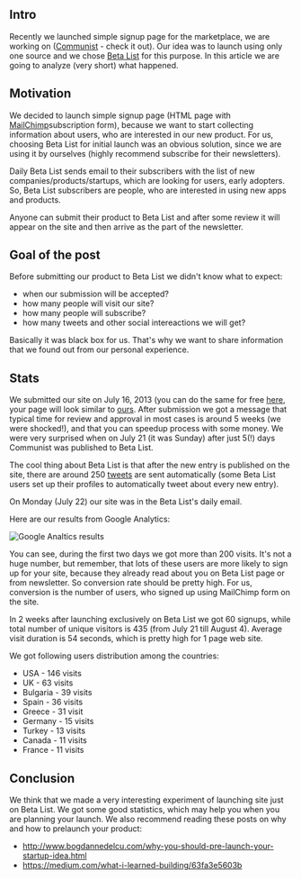 <!--
name: Product launch on Beta List
description: Analysis of product launch on Beta List
author: Anton Podviaznikov
author_email: anton@hashobject.com
author_url: http://hashobject.com/team/anton
author_github: podviaznikov
author_twitter: podviaznikov
author_avatar: /images/anton-avatar.png
location: Panama City, Panama
date_created: 2013-08-04
date_modified: 2013-08-05
date_published: 2013-07-22
headline:
in_language: en
keywords: web site, web app, launch on Beta List, betalist, launcg analysis, communi.st, MailChimp
discussion_url: https://github.com/hashobject/blog.hashobject.com/issues/6
canonical_url: http://blog.hashobject.com/product-launch-on-betalist
-->
## Intro

Recently we launched simple signup page for the marketplace, we are working on
([Communist](http://communi.st) - check it out). Our idea was to launch
using only one source and we chose [Beta List](http://betali.st) for this purpose.
In this article we are going to analyze (very short) what happened.

## Motivation

We decided to launch simple signup page (HTML page with [MailChimp](http://mailchimp.com/)subscription form), 
because we want to start collecting information about users, who are interested in
our new product. For us, choosing Beta List for initial launch was an obvious solution, since we are
using it by ourselves (highly recommend subscribe for their newsletters).

Daily Beta List sends email to their subscribers with the list of new companies/products/startups, which are 
looking for users, early adopters. So, Beta List subscribers are people, who are interested in using new apps 
and products.

Anyone can submit their product to Beta List and after some review it will appear on the site and then arrive 
as the part of the newsletter.

## Goal of the post

Before submitting our product to Beta List we didn't know what to expect:

  * when our submission will be accepted?
  * how many people will visit our site?
  * how many people will subscribe?
  * how many tweets and other social intereactions we will get?

Basically it was black box for us. That's why we want to share information that we found out from our personal 
experience.


## Stats

We submitted our site on July 16, 2013 (you can do the same for free 
[here](http://betali.st/submit), your page will look similar to [ours](http://betali.st/startups/communist).
After submission we got a message that typical time for review and approval in most cases is around 5 weeks 
(we were shocked!), and that you can speedup process with some money. We were very surprised when on July 21 
(it was Sunday) after just 5(!) days Communist was published to Beta List.

The cool thing about Beta List is that after the new entry is published on the site, there are around 250 
[tweets](https://twitter.com/search?q=%23communi.st) are sent automatically (some Beta List users set up 
their profiles to automatically tweet about every new entry).

On Monday (July 22) our site was in the Beta List's daily email.

Here are our results from Google Analytics:

![Google Analtics results](/images/product-launch-on-betalist-fig-1.png)

You can see, during the first two days we got more than 200 visits. It's not a huge number, but remember, 
that lots of these users are more likely to sign up for your site, because they already read about you on 
Beta List page or from newsletter. So conversion rate should be pretty high. For us, conversion is the number 
of users, who signed up using MailChimp form on the site.

In 2 weeks after launching exclusively on Beta List we got 60 signups, while total number of unique 
visitors is 435 (from July 21 till August 4). Average visit duration is 54 seconds, which is pretty 
high for 1 page web site.

We got following users distribution among the countries:

 * USA - 146 visits
 * UK - 63 visits
 * Bulgaria - 39 visits
 * Spain - 36 visits
 * Greece - 31 visit
 * Germany - 15 visits
 * Turkey - 13 visits
 * Canada - 11 visits
 * France - 11 visits


## Conclusion

We think that we made a very interesting experiment of launching site just on Beta List. 
We got some good statistics, which may help you when you are planning your launch. We also recommend 
reading these posts on why and how to prelaunch your product:

  * http://www.bogdannedelcu.com/why-you-should-pre-launch-your-startup-idea.html
  * https://medium.com/what-i-learned-building/63fa3e5603b
